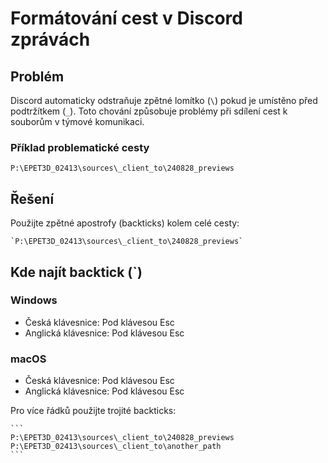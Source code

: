 # Formátování cest v Discord zprávách

## Problém
Discord automaticky odstraňuje zpětné lomítko (`\`) pokud je umístěno před podtržítkem (`_`). Toto chování způsobuje problémy při sdílení cest k souborům v týmové komunikaci.

### Příklad problematické cesty
```
P:\EPET3D_02413\sources\_client_to\240828_previews
```

## Řešení
Použijte zpětné apostrofy (backticks) kolem celé cesty:
```
`P:\EPET3D_02413\sources\_client_to\240828_previews`
```

## Kde najít backtick (`)

### Windows
- Česká klávesnice: Pod klávesou Esc
- Anglická klávesnice: Pod klávesou Esc

### macOS
- Česká klávesnice: Pod klávesou Esc
- Anglická klávesnice: Pod klávesou Esc

Pro více řádků použijte trojité backticks:
````
```
P:\EPET3D_02413\sources\_client_to\240828_previews
P:\EPET3D_02413\sources\_client_to\another_path
```
````
